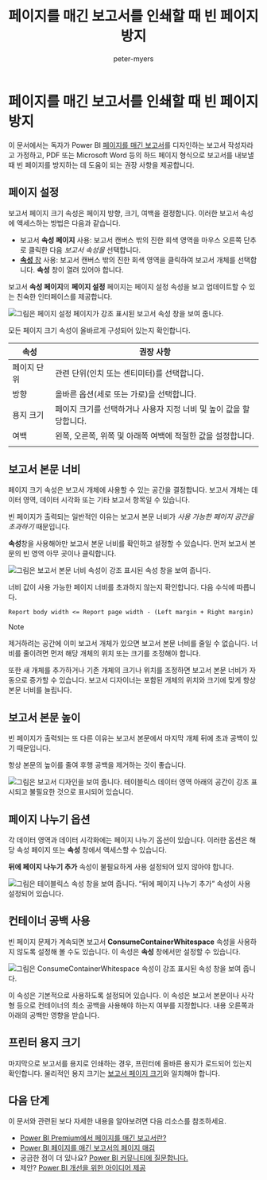 ﻿---
title: 페이지를 매긴 보고서를 인쇄할 때 빈 페이지 방지
description: 인쇄할 때 빈 페이지를 방지하도록 페이지를 매긴 보고서를 디자인하기 위한 지침
author: peter-myers
ms.reviewer: asaxton
ms.service: powerbi
ms.subservice: report-builder
ms.topic: conceptual
ms.date: 01/14/2020
ms.author: v-pemyer
ms.openlocfilehash: 349459b95a815a52665e50687554f81f90a9c81b
ms.sourcegitcommit: 7aa0136f93f88516f97ddd8031ccac5d07863b92
ms.translationtype: HT
ms.contentlocale: ko-KR
ms.lasthandoff: 05/05/2020
ms.locfileid: "78920817"
---
# <a name="avoid-blank-pages-when-printing-paginated-reports"></a>페이지를 매긴 보고서를 인쇄할 때 빈 페이지 방지

이 문서에서는 독자가 Power BI [페이지를 매긴 보고서](../paginated-reports/paginated-reports-report-builder-power-bi.md)를 디자인하는 보고서 작성자라고 가정하고, PDF 또는 Microsoft Word 등의 하드 페이지 형식으로 보고서를 내보낼 때 빈 페이지를 방지하는 데 도움이 되는 권장 사항을 제공합니다.

## <a name="page-setup"></a>페이지 설정

보고서 페이지 크기 속성은 페이지 방향, 크기, 여백을 결정합니다. 이러한 보고서 속성에 액세스하는 방법은 다음과 같습니다.

- 보고서 **속성 페이지** 사용: 보고서 캔버스 밖의 진한 회색 영역을 마우스 오른쪽 단추로 클릭한 다음 _보고서 속성을_ 선택합니다.
- [**속성** 창](../paginated-reports/paginated-reports-report-design-view.md#4-properties-pane) 사용: 보고서 캔버스 밖의 진한 회색 영역을 클릭하여 보고서 개체를 선택합니다. **속성** 창이 열려 있어야 합니다.

보고서 **속성 페이지**의 **페이지 설정** 페이지는 페이지 설정 속성을 보고 업데이트할 수 있는 친숙한 인터페이스를 제공합니다.

![그림은 페이지 설정 페이지가 강조 표시된 보고서 속성 창을 보여 줍니다.](media/report-paginated-blank-page/report-page-setup-properties.png)

모든 페이지 크기 속성이 올바르게 구성되어 있는지 확인합니다.

|속성|권장 사항|
|---------|---------|
|페이지 단위|관련 단위(인치 또는 센티미터)를 선택합니다.|
|방향|올바른 옵션(세로 또는 가로)을 선택합니다.|
|용지 크기|페이지 크기를 선택하거나 사용자 지정 너비 및 높이 값을 할당합니다.|
|여백|왼쪽, 오른쪽, 위쪽 및 아래쪽 여백에 적절한 값을 설정합니다.|
|||

## <a name="report-body-width"></a>보고서 본문 너비

페이지 크기 속성은 보고서 개체에 사용할 수 있는 공간을 결정합니다. 보고서 개체는 데이터 영역, 데이터 시각화 또는 기타 보고서 항목일 수 있습니다.

빈 페이지가 출력되는 일반적인 이유는 보고서 본문 너비가 _사용 가능한 페이지 공간을 초과하기_ 때문입니다.

**속성**창을 사용해야만 보고서 본문 너비를 확인하고 설정할 수 있습니다. 먼저 보고서 본문의 빈 영역 아무 곳이나 클릭합니다.

![그림은 보고서 본문 너비 속성이 강조 표시된 속성 창을 보여 줍니다.](media/report-paginated-blank-page/report-body-properties-width.png)

너비 값이 사용 가능한 페이지 너비를 초과하지 않는지 확인합니다. 다음 수식에 따릅니다.

```Report body width <= Report page width - (Left margin + Right margin)```

> [!NOTE]
> 제거하려는 공간에 이미 보고서 개체가 있으면 보고서 본문 너비를 줄일 수 없습니다. 너비를 줄이려면 먼저 해당 개체의 위치 또는 크기를 조정해야 합니다.
>
> 또한 새 개체를 추가하거나 기존 개체의 크기나 위치를 조정하면 보고서 본문 너비가 자동으로 증가할 수 있습니다. 보고서 디자이너는 포함된 개체의 위치와 크기에 맞게 항상 본문 너비를 늘립니다.

## <a name="report-body-height"></a>보고서 본문 높이

빈 페이지가 출력되는 또 다른 이유는 보고서 본문에서 마지막 개체 뒤에 초과 공백이 있기 때문입니다.

항상 본문의 높이를 줄여 후행 공백을 제거하는 것이 좋습니다.

![그림은 보고서 디자인을 보여 줍니다. 테이블릭스 데이터 영역 아래의 공간이 강조 표시되고 불필요한 것으로 표시되어 있습니다.](media/report-paginated-blank-page/report-body-remove-trailing-space.png)

## <a name="page-break-options"></a>페이지 나누기 옵션

각 데이터 영역과 데이터 시각화에는 페이지 나누기 옵션이 있습니다. 이러한 옵션은 해당 속성 페이지 또는 **속성** 창에서 액세스할 수 있습니다.

**뒤에 페이지 나누기 추가** 속성이 불필요하게 사용 설정되어 있지 않아야 합니다.

![그림은 테이블릭스 속성 창을 보여 줍니다. “뒤에 페이지 나누기 추가” 속성이 사용 설정되어 있습니다.](media/report-paginated-blank-page/data-region-page-break-option-after.png)

## <a name="consume-container-whitespace"></a>컨테이너 공백 사용

빈 페이지 문제가 계속되면 보고서 **ConsumeContainerWhitespace** 속성을 사용하지 않도록 설정해 볼 수도 있습니다. 이 속성은 **속성** 창에서만 설정할 수 있습니다.

![그림은 ConsumeContainerWhitespace 속성이 강조 표시된 속성 창을 보여 줍니다.](media/report-paginated-blank-page/report-properties-consumecontainerwhitespace.png)

이 속성은 기본적으로 사용하도록 설정되어 있습니다. 이 속성은 보고서 본문이나 사각형 등으로 컨테이너의 최소 공백을 사용해야 하는지 여부를 지정합니다. 내용 오른쪽과 아래의 공백만 영향을 받습니다.

## <a name="printer-paper-size"></a>프린터 용지 크기

마지막으로 보고서를 용지로 인쇄하는 경우, 프린터에 올바른 용지가 로드되어 있는지 확인합니다. 물리적인 용지 크기는 [보고서 페이지 크기](#page-setup)와 일치해야 합니다.

## <a name="next-steps"></a>다음 단계

이 문서와 관련된 보다 자세한 내용을 알아보려면 다음 리소스를 참조하세요.

- [Power BI Premium에서 페이지를 매긴 보고서란?](../paginated-reports/paginated-reports-report-builder-power-bi.md)
- [Power BI 페이지를 매긴 보고서의 페이지 매김](../paginated-reports/paginated-reports-pagination.md)
- 궁금한 점이 더 있나요? [Power BI 커뮤니티에 질문합니다.](https://community.powerbi.com/)
- 제안? [Power BI 개선을 위한 아이디어 제공](https://ideas.powerbi.com)
